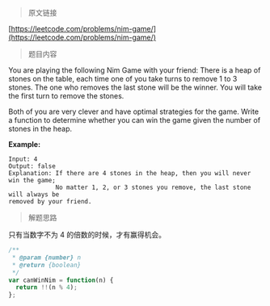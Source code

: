 > 原文链接

[https://leetcode.com/problems/nim-game/](https://leetcode.com/problems/nim-game/)

> 题目内容

You are playing the following Nim Game with your friend: There is a heap of stones on the table, each time one of you take turns to remove 1 to 3 stones. The one who removes the last stone will be the winner. You will take the first turn to remove the stones.

Both of you are very clever and have optimal strategies for the game. Write a function to determine whether you can win the game given the number of stones in the heap.

**Example:**

```
Input: 4
Output: false
Explanation: If there are 4 stones in the heap, then you will never win the game;
             No matter 1, 2, or 3 stones you remove, the last stone will always be
removed by your friend.
```

> 解题思路

只有当数字不为 4 的倍数的时候，才有赢得机会。

```js
/**
 * @param {number} n
 * @return {boolean}
 */
var canWinNim = function(n) {
  return !!(n % 4);
};
```
